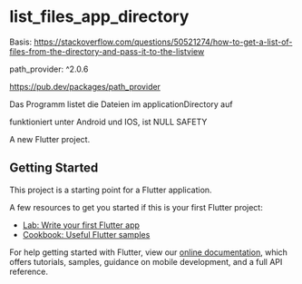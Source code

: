 # list_files_app_directory

Basis: https://stackoverflow.com/questions/50521274/how-to-get-a-list-of-files-from-the-directory-and-pass-it-to-the-listview

path_provider: ^2.0.6

https://pub.dev/packages/path_provider

Das Programm listet die Dateien im applicationDirectory auf

funktioniert unter Android und IOS, ist NULL SAFETY

A new Flutter project.

## Getting Started

This project is a starting point for a Flutter application.

A few resources to get you started if this is your first Flutter project:

- [Lab: Write your first Flutter app](https://flutter.dev/docs/get-started/codelab)
- [Cookbook: Useful Flutter samples](https://flutter.dev/docs/cookbook)

For help getting started with Flutter, view our
[online documentation](https://flutter.dev/docs), which offers tutorials,
samples, guidance on mobile development, and a full API reference.
